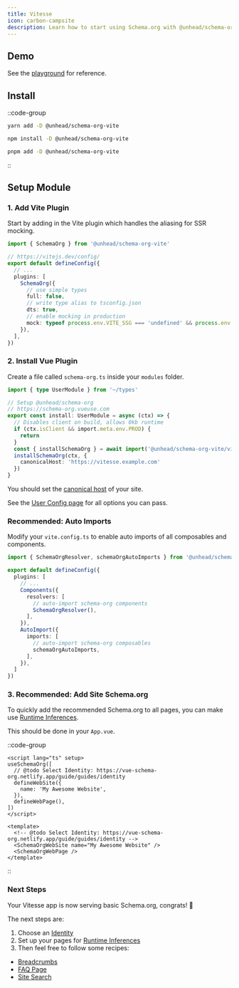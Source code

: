 ```yaml
---
title: Vitesse
icon: carbon-campsite
description: Learn how to start using Schema.org with @unhead/schema-org in Vitesse.
---
```


## Demo

See the [playground](https://github.com/vueuse/schema-org/tree/main/playgrounds/vitesse) for reference.

## Install

::code-group

```bash [yarn]
yarn add -D @unhead/schema-org-vite
```

```bash [npm]
npm install -D @unhead/schema-org-vite
```

```bash [pnpm]
pnpm add -D @unhead/schema-org-vite
```

::


## Setup Module

### 1. Add Vite Plugin

Start by adding in the Vite plugin which handles the aliasing for SSR mocking.

```ts [vite.config.ts]
import { SchemaOrg } from '@unhead/schema-org-vite'

// https://vitejs.dev/config/
export default defineConfig({
  // ...
  plugins: [
    SchemaOrg({
      // use simple types
      full: false,
      // write type alias to tsconfig.json
      dts: true,
      // enable mocking in production
      mock: typeof process.env.VITE_SSG === 'undefined' && process.env.NODE_ENV === 'production',
    }),
  ],
})
```

### 2. Install Vue Plugin

Create a file called `schema-org.ts` inside your `modules` folder.

```ts [src/modules/schema-org.ts]
import { type UserModule } from '~/types'

// Setup @unhead/schema-org
// https://schema-org.vueuse.com
export const install: UserModule = async (ctx) => {
  // Disables client on build, allows 0kb runtime
  if (ctx.isClient && import.meta.env.PROD) {
    return
  }
  const { installSchemaOrg } = await import('@unhead/schema-org-vite/vitesse')
  installSchemaOrg(ctx, {
    canonicalHost: 'https://vitesse.example.com'
  })
}
```

You should set the [canonical host](https://developers.google.com/search/docs/advanced/crawling/consolidate-duplicate-urls) of your site.

See the [User Config page](/guide/guides/user-config) for all options you can pass.

### Recommended: Auto Imports

Modify your `vite.config.ts` to enable auto imports of all composables and components.

```ts [vite.config.ts]
import { SchemaOrgResolver, schemaOrgAutoImports } from '@unhead/schema-org-vite'

export default defineConfig({
  plugins: [
    // ...
    Components({
      resolvers: [
        // auto-import schema-org components  
        SchemaOrgResolver(),
      ],
    }),
    AutoImport({
      imports: [
        // auto-import schema-org composables  
        schemaOrgAutoImports,
      ],
    }),
  ]
})
```

### 3. Recommended: Add Site Schema.org

To quickly add the recommended Schema.org to all pages, you can make use [Runtime Inferences](/guide/getting-started/how-it-works#runtime-inferences).

This should be done in your `App.vue`.

::code-group

```vue [Composition API]
<script lang="ts" setup>
useSchemaOrg([
  // @todo Select Identity: https://vue-schema-org.netlify.app/guide/guides/identity
  defineWebSite({
    name: 'My Awesome Website',
  }),
  defineWebPage(),
])
</script>
```

```vue [Component API]
<template>
  <!-- @todo Select Identity: https://vue-schema-org.netlify.app/guide/guides/identity -->
  <SchemaOrgWebSite name="My Awesome Website" />
  <SchemaOrgWebPage />
</template>
```

::

### Next Steps

Your Vitesse app is now serving basic Schema.org, congrats! 🎉

The next steps are:
1. Choose an [Identity](/guide/guides/identity)
2. Set up your pages for [Runtime Inferences](/guide/getting-started/how-it-works#runtime-inferences)
3. Then feel free to follow some recipes:

- [Breadcrumbs](/guide/recipes/breadcrumbs)
- [FAQ Page](/guide/recipes/faq)
- [Site Search](/guide/recipes/site-search)
